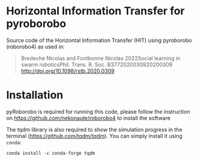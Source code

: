 # Horizontal Information Transfer for pyroborobo

Source code of the Horizontal Information Transfer (HIT) using pyroborobo (roborobo4) as used in:
> Bredeche Nicolas and Fontbonne Nicolas 2022Social learning in swarm roboticsPhil. Trans. R. Soc. B3772020030920200309 http://doi.org/10.1098/rstb.2020.0309




# Installation

pyRoborobo is required for running this code, please follow the instruction on https://github.com/nekonaute/roborobo4 to install the software

The tqdm library is also required to show the simulation progress in the terminal (https://github.com/tqdm/tqdm). You can simply install it using `conda`:
```
conda install -c conda-forge tqdm
```

